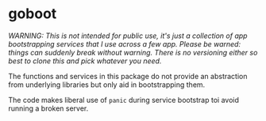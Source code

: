 # goboot

*WARNING: This is not intended for public use, it's just a collection of app bootstrapping services that I use across a few app. Please be warned: things can suddenly break without warning. There is no versioning either so best to clone this and pick whatever you need.*

The functions and services in this package do not provide an abstraction from underlying libraries but only aid in bootstrapping them.

The code makes liberal use of `panic` during service bootstrap toi avoid running a broken server.

